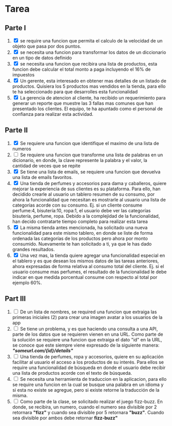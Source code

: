 # Tarea

## Parte I

1. <input type="checkbox" checked /> se require una funcion que permita el calculo de la velocidad de un objeto que pasa por dos puntos.
2. <input type="checkbox" checked /> se necesita una funcion para transformar
   los datos de un diccionario en un tipo de datos definido
3. <input type="checkbox" checked /> se necesita una funcion que recibira una lista de productos, esta funcion debe calcular el total monto a paga incluyendo el 16% de impuestos
4. <input type="checkbox" checked /> Un gerente, esta interesado en obtener mas detalles de un listado de productos. Quisiera los 5 productos mas vendidos en la tienda, para ello te ha seleccionado para que desarrolles esta funcionalidad
5. <input type="checkbox" checked /> La gerencia de atencion al cliente,
   ha recibido un requerimiento para generar un reporte que muestre las 3 fallas mas comunes que han presentado los clientes. El equipo, te ha apuntado como el personal de confianza para realizar esta actividad.

## Parte II

1. <input type="checkbox" checked/> Se requiere una funcion que identifique el maximo de una lista de numeros
2. <input type="checkbox" /> Se requiere una funcion que transforme una lista de palabras en un dicionario, en donde, la clave represente la palabra y el valor, la cantidad de veces que se repite
3. <input type="checkbox" checked /> Se tiene una lista de emails, se requiere una funcion que devuelva una lista de emails favoritos.
4. <input type="checkbox" checked /> Una tienda de perfumes y accesorios para dama y caballeros, quiere mejorar la experiencia de sus clientes es su plataforma. Para ello, han decidido crearle al usuario un tablero resumen de su consumo, por ahora la funcionalidad que necesitan es mostrarle al usuario una lista de categorías acorde con su consumo. Ej. si un cliente consume perfume:4, bisutería:10, ropa:1, el usuario debe ver las categorías bisutería, perfume, ropa. Debido a la complejidad de la funcionalidad, han decido contratarte tiempo completo para realizar esta tarea
5. <input type="checkbox" checked /> La misma tienda antes mencionada, ha solicitado una nueva funcionalidad para este mismo tablero, en donde se liste de forma ordenada las categorías de los productos pero ahora por monto consumido. Nuevamente te han solicitado a ti, ya que le has dado grandes resultados.
6. <input type="checkbox" checked/> Una vez mas, la tienda quiere agregar una funcionalidad especial en el tablero y es que desean los mismos datos de las tareas anteriores, ahora expresadas de forma relativa al consumo total del cliente. Ej. si el usuario consume mas perfumes, el resultado de la funcionalidad le debe indicar en que medida porcentual consume con respecto al total por ejemplo 60%.

## Part III

1. <input type="checkbox" /> De un lista de nombres, se required una funcion que extraiga las primeras iniciales (2) para crear una imagen avatar a los usuarios de la app
2. <input type="checkbox" /> Se tiene un problema, y es que haciendo una consulta a una API, parte de los datos que se requieren vienen en una URL. Como parte de la solución se requiere una funcion que extraiga el dato "id" en la URL, se conoce que este siempre viene expresado de la siguiente manera: **_"someurl.com/{id}/details"_**
3. <input type="checkbox"/> Una tienda de perfumes, ropa y accesorios, quiere en su aplicación facilitar al usuario el acceso a los productos de su interés. Para ellos se require una funcionalidad de búsqueda en donde el usuario debe recibir una lista de productos acorde con el texto de búsqueda.
4. <input type="checkbox" /> Se necesita una herramienta de traduccion en la aplicacion, para ello se require una funcion en la cual se busque una palabra en un idioma y si esta no existe se agregue, pero si existe retorne la traducción de la misma.
5. <input type="checkbox" /> Como parte de la clase, se solicitado realizar el juego fizz-buzz. En donde, se recibira, un numero, cuando el numero sea divisible por 2 retornara **"fizz"** y cuando sea divisible por 5 retornara **"buzz"**. Cuando sea divisible por ambos debe retornar **fizz-buzz"**
